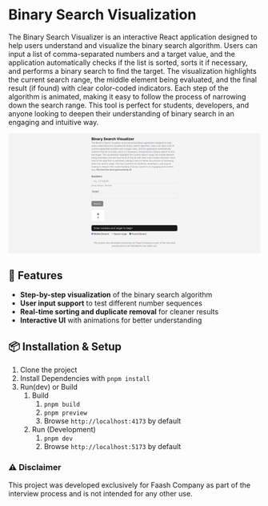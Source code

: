 # Binary Search Visualization
The Binary Search Visualizer is an interactive React application designed to help users understand and visualize the binary search algorithm. Users can input a list of comma-separated numbers and a target value, and the application automatically checks if the list is sorted, sorts it if necessary, and performs a binary search to find the target. The visualization highlights the current search range, the middle element being evaluated, and the final result (if found) with clear color-coded indicators. Each step of the algorithm is animated, making it easy to follow the process of narrowing down the search range. This tool is perfect for students, developers, and anyone looking to deepen their understanding of binary search in an engaging and intuitive way.

![Binary Search Visualization](app-preview.png)

## 🚀 Features  
- **Step-by-step visualization** of the binary search algorithm  
- **User input support** to test different number sequences  
- **Real-time sorting and duplicate removal** for cleaner results  
- **Interactive UI** with animations for better understanding  


## 📦 Installation & Setup  
1. Clone the project
2. Install Dependencies with `pnpm install`
3. Run(dev) or Build
   1. Build
      1. `pnpm build`
      2. `pnpm preview`
      3. Browse `http://localhost:4173` by default
   3. Run (Development)
      1. `pnpm dev`
      2. Browse `http://localhost:5173` by default
     

### ⚠️ Disclaimer  
This project was developed exclusively for Faash Company as part of the interview process and is not intended for any other use.
